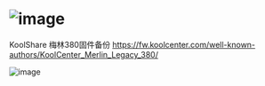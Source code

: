 # ![image](https://user-images.githubusercontent.com/120372062/207513481-ddce871a-8fdd-4903-84c7-53711e4f1a15.png)
KoolShare 梅林380固件备份 https://fw.koolcenter.com/well-known-authors/KoolCenter_Merlin_Legacy_380/  

![image](https://user-images.githubusercontent.com/120372062/207513675-600407bc-ba8c-4f4b-ba17-1327aae93d98.png)
